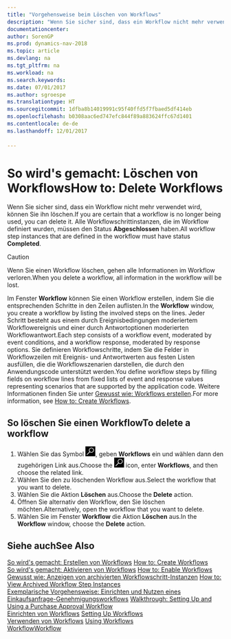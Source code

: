 ```yaml
---
title: "Vorgehensweise beim Löschen von Workflows"
description: "Wenn Sie sicher sind, dass ein Workflow nicht mehr verwendet wird, können Sie ihn löschen. Alle Workflowschrittinstanzen, die im Workflow definiert wurden, müssen den Status **Abgeschlossen** haben."
documentationcenter: 
author: SorenGP
ms.prod: dynamics-nav-2018
ms.topic: article
ms.devlang: na
ms.tgt_pltfrm: na
ms.workload: na
ms.search.keywords: 
ms.date: 07/01/2017
ms.author: sgroespe
ms.translationtype: HT
ms.sourcegitcommit: 1dfba8b14019991c95f40ffd5f7fbaed5df414eb
ms.openlocfilehash: b0308aac6ed747efc844f89a883624ffc67d1401
ms.contentlocale: de-de
ms.lasthandoff: 12/01/2017

---
```

# <a name="how-to-delete-workflows"></a><span data-ttu-id="44040-104">So wird's gemacht: Löschen von Workflows</span><span class="sxs-lookup"><span data-stu-id="44040-104">How to: Delete Workflows</span></span>
<span data-ttu-id="44040-105">Wenn Sie sicher sind, dass ein Workflow nicht mehr verwendet wird, können Sie ihn löschen.</span><span class="sxs-lookup"><span data-stu-id="44040-105">If you are certain that a workflow is no longer being used, you can delete it.</span></span> <span data-ttu-id="44040-106">Alle Workflowschrittinstanzen, die im Workflow definiert wurden, müssen den Status **Abgeschlossen** haben.</span><span class="sxs-lookup"><span data-stu-id="44040-106">All workflow step instances that are defined in the workflow must have status **Completed**.</span></span>  

> [!CAUTION]  
>  <span data-ttu-id="44040-107">Wenn Sie einen Workflow löschen, gehen alle Informationen im Workflow verloren.</span><span class="sxs-lookup"><span data-stu-id="44040-107">When you delete a workflow, all information in the workflow will be lost.</span></span>  

 <span data-ttu-id="44040-108">Im Fenster **Workflow** können Sie einen Workflow erstellen, indem Sie die entsprechenden Schritte in den Zeilen auflisten.</span><span class="sxs-lookup"><span data-stu-id="44040-108">In the **Workflow** window, you create a workflow by listing the involved steps on the lines.</span></span> <span data-ttu-id="44040-109">Jeder Schritt besteht aus einem durch Ereignisbedingungen moderiertem Workflowereignis und einer durch Antwortoptionen moderierten Workflowantwort.</span><span class="sxs-lookup"><span data-stu-id="44040-109">Each step consists of a workflow event, moderated by event conditions, and a workflow response, moderated by response options.</span></span> <span data-ttu-id="44040-110">Sie definieren Workflowschritte, indem Sie die Felder in Workflowzeilen mit Ereignis- und Antwortwerten aus festen Listen ausfüllen, die die Workflowszenarien darstellen, die durch den Anwendungscode unterstützt werden.</span><span class="sxs-lookup"><span data-stu-id="44040-110">You define workflow steps by filling fields on workflow lines from fixed lists of event and response values representing scenarios that are supported by the application code.</span></span> <span data-ttu-id="44040-111">Weitere Informationen finden Sie unter [Gewusst wie: Workflows erstellen](across-how-to-create-workflows.md).</span><span class="sxs-lookup"><span data-stu-id="44040-111">For more information, see [How to: Create Workflows](across-how-to-create-workflows.md).</span></span>  

## <a name="to-delete-a-workflow"></a><span data-ttu-id="44040-112">So löschen Sie einen Workflow</span><span class="sxs-lookup"><span data-stu-id="44040-112">To delete a workflow</span></span>  
1.  <span data-ttu-id="44040-113">Wählen Sie das Symbol ![Nach Seite oder Bericht suchen](media/ui-search/search_small.png "Symbol Nach Seite oder Bericht suchen"), geben **Workflows** ein und wählen dann den zugehörigen Link aus.</span><span class="sxs-lookup"><span data-stu-id="44040-113">Choose the ![Search for Page or Report](media/ui-search/search_small.png "Search for Page or Report icon") icon, enter **Workflows**, and then choose the related link.</span></span>  
2.  <span data-ttu-id="44040-114">Wählen Sie den zu löschenden Workflow aus.</span><span class="sxs-lookup"><span data-stu-id="44040-114">Select the workflow that you want to delete.</span></span>  
3.  <span data-ttu-id="44040-115">Wählen Sie die Aktion **Löschen** aus.</span><span class="sxs-lookup"><span data-stu-id="44040-115">Choose the **Delete** action.</span></span>  
4.  <span data-ttu-id="44040-116">Öffnen Sie alternativ den Workflow, den Sie löschen möchten.</span><span class="sxs-lookup"><span data-stu-id="44040-116">Alternatively, open the workflow that you want to delete.</span></span>  
5.  <span data-ttu-id="44040-117">Wählen Sie im Fenster **Workflow** die Aktion **Löschen** aus.</span><span class="sxs-lookup"><span data-stu-id="44040-117">In the **Workflow** window, choose the **Delete** action.</span></span>  

## <a name="see-also"></a><span data-ttu-id="44040-118">Siehe auch</span><span class="sxs-lookup"><span data-stu-id="44040-118">See Also</span></span>  
 <span data-ttu-id="44040-119">[So wird's gemacht: Erstellen von Workflows](across-how-to-create-workflows.md) </span><span class="sxs-lookup"><span data-stu-id="44040-119">[How to: Create Workflows](across-how-to-create-workflows.md) </span></span>  
 <span data-ttu-id="44040-120">[So wird's gemacht: Aktivieren von Workflows](across-how-to-enable-workflows.md) </span><span class="sxs-lookup"><span data-stu-id="44040-120">[How to: Enable Workflows](across-how-to-enable-workflows.md) </span></span>  
 <span data-ttu-id="44040-121">[Gewusst wie: Anzeigen von archivierten Workflowschritt-Instanzen](across-how-to-view-archived-workflow-step-instances.md) </span><span class="sxs-lookup"><span data-stu-id="44040-121">[How to: View Archived Workflow Step Instances](across-how-to-view-archived-workflow-step-instances.md) </span></span>  
 <span data-ttu-id="44040-122">[Exemplarische Vorgehensweise: Einrichten und Nutzen eines Einkaufsanfrage-Genehmigungsworkflows](walkthrough-setting-up-and-using-a-purchase-approval-workflow.md) </span><span class="sxs-lookup"><span data-stu-id="44040-122">[Walkthrough: Setting Up and Using a Purchase Approval Workflow](walkthrough-setting-up-and-using-a-purchase-approval-workflow.md) </span></span>  
 <span data-ttu-id="44040-123">[Einrichten von Workflows](across-set-up-workflows.md) </span><span class="sxs-lookup"><span data-stu-id="44040-123">[Setting Up Workflows](across-set-up-workflows.md) </span></span>  
 <span data-ttu-id="44040-124">[Verwenden von Workflows](across-use-workflows.md) </span><span class="sxs-lookup"><span data-stu-id="44040-124">[Using Workflows](across-use-workflows.md) </span></span>  
 [<span data-ttu-id="44040-125">Workflow</span><span class="sxs-lookup"><span data-stu-id="44040-125">Workflow</span></span>](across-workflow.md)   

